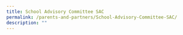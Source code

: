 ```yaml
---
title: School Advisory Committee SAC
permalink: /parents-and-partners/School-Advisory-Committee-SAC/
description: ""
---
```

